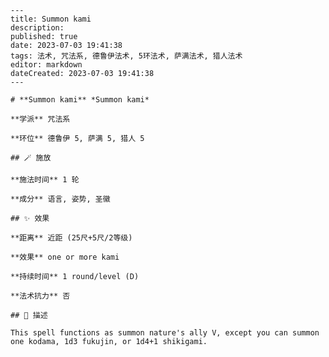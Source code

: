 
    ---
    title: Summon kami
    description: 
    published: true
    date: 2023-07-03 19:41:38
    tags: 法术, 咒法系, 德鲁伊法术, 5环法术, 萨满法术, 猎人法术
    editor: markdown
    dateCreated: 2023-07-03 19:41:38
    ---

    # **Summon kami** *Summon kami*

    **学派** 咒法系 

    **环位** 德鲁伊 5, 萨满 5, 猎人 5

    ## 🪄 施放

    **施法时间** 1 轮

    **成分** 语言, 姿势, 圣徽

    ## ✨ 效果  

    **距离** 近距 (25尺+5尺/2等级) 

    **效果** one or more kami 

    **持续时间** 1 round/level (D) 

    **法术抗力** 否

    ## 📖 描述

    This spell functions as summon nature's ally V, except you can summon one kodama, 1d3 fukujin, or 1d4+1 shikigami.
    
